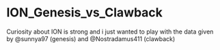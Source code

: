 # ION_Genesis_vs_Clawback
Curiosity about ION is strong and i just wanted to play with the data given by @sunnya97 (genesis) and @Nostradamus411 (clawback)
